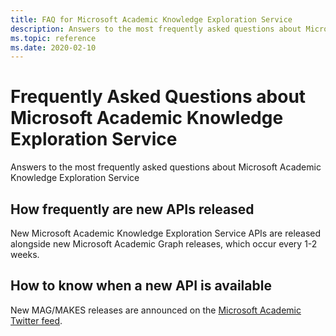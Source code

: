 ```yaml
---
title: FAQ for Microsoft Academic Knowledge Exploration Service
description: Answers to the most frequently asked questions about Microsoft Academic Knowledge Exploration Service
ms.topic: reference
ms.date: 2020-02-10
---
```

# Frequently Asked Questions about Microsoft Academic Knowledge Exploration Service

Answers to the most frequently asked questions about Microsoft Academic Knowledge Exploration Service

## How frequently are new APIs released

New Microsoft Academic Knowledge Exploration Service APIs are released alongside new Microsoft Academic Graph releases, which occur every 1-2 weeks.

## How to know when a new API is available

New MAG/MAKES releases are announced on the [Microsoft Academic Twitter feed](https://twitter.com/MSFTAcademic).
